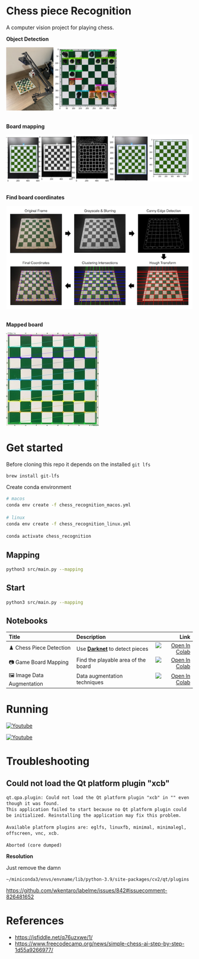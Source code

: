 # Chess piece Recognition

A computer vision project for playing chess.

<p><strong>Object Detection</strong></p>
<img style="max-width: 60%" src="assets/img/hardware+yolo.jpeg">

<p>
  <br/>
  <strong>Board mapping</strong>
</p>
<img src="assets/img/board_mapping.png">

<p>
  <br/>
  <strong>Find board coordinates</strong>
</p>
<img src="assets/img/find_coordinates.png">

<p>
  <br/>
  <strong>Mapped board</strong>
</p>
<img src="assets/img/mapped_board.jpeg">

# Get started

Before cloning this repo it depends on the installed `git lfs`

```
brew install git-lfs
```

Create conda environment

```bash
# macos
conda env create -f chess_recognition_macos.yml 

# linux
conda env create -f chess_recognition_linux.yml 

conda activate chess_recognition
```

## Mapping

```bash
python3 src/main.py --mapping
```

## Start

```bash
python3 src/main.py --mapping
```

## Notebooks

| Title     | Description | Link |
|:----------|:-----------|-----:|
| ♟️ Chess Piece Detection | Use [**Darknet**](https://github.com/AlexeyAB/darknet) to detect pieces | [![Open In Colab](https://colab.research.google.com/assets/colab-badge.svg)](https://colab.research.google.com/drive/1nrTyy-m-xG6vmG6klsLm1dTlLJYQTnrM) |
| 📷 Game Board Mapping | Find the playable area of the board | [![Open In Colab](https://colab.research.google.com/assets/colab-badge.svg)](https://colab.research.google.com/drive/13r2HiJeB9G4eQP5a9WTQE_NyeiGQHnF6) |
| 🖼️ Image Data Augmentation | Data augmentation techniques | [![Open In Colab](https://colab.research.google.com/assets/colab-badge.svg)](https://colab.research.google.com/drive/1NXRUnvztSCs7IljH8vXqEIIsFF0IPaTH) |

# Running

[![Youtube](http://img.youtube.com/vi/9dsYuFIf6_c/0.jpg)](https://www.youtube.com/watch?v=9dsYuFIf6_c "Example 1")

[![Youtube](http://img.youtube.com/vi/3o1dMs6xAT0/0.jpg)](https://www.youtube.com/watch?v=3o1dMs6xAT0 "Example 2")

# Troubleshooting

## Could not load the Qt platform plugin "xcb"

```
qt.qpa.plugin: Could not load the Qt platform plugin "xcb" in "" even though it was found.
This application failed to start because no Qt platform plugin could be initialized. Reinstalling the application may fix this problem.

Available platform plugins are: eglfs, linuxfb, minimal, minimalegl, offscreen, vnc, xcb.

Aborted (core dumped)
```

**Resolution**

Just remove the damn

```
~/miniconda3/envs/envname/lib/python-3.9/site-packages/cv2/qt/plugins
```

https://github.com/wkentaro/labelme/issues/842#issuecomment-826481652

# References
   - https://jsfiddle.net/q76uzxwe/1/
   - https://www.freecodecamp.org/news/simple-chess-ai-step-by-step-1d55a9266977/
